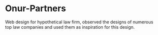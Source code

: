 # Onur-Partners
Web design for hypothetical law firm, observed the designs of numerous top law companies and used them as inspiration for this design. 
